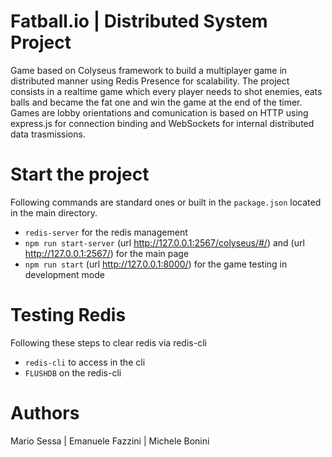 # Fatball.io | Distributed System Project
Game based on Colyseus framework to build a multiplayer game in distributed manner using Redis Presence for scalability. The project consists in a realtime game which every player needs to shot enemies, eats balls and became the fat one and win the game at the end of the timer. Games are lobby orientations and comunication is based on HTTP using express.js for connection binding and WebSockets for internal distributed data trasmissions. 

# Start the project
Following commands are standard ones or built in the `package.json` located in the main directory. 
- `redis-server` for the redis management
- `npm run start-server` (url http://127.0.0.1:2567/colyseus/#/) and (url http://127.0.0.1:2567/) for the main page
- `npm run start` (url http://127.0.0.1:8000/) for the game testing in development mode

# Testing Redis

Following these steps to clear redis via redis-cli
- `redis-cli` to access in the cli
- `FLUSHDB` on the redis-cli


# Authors
Mario Sessa | Emanuele Fazzini | Michele Bonini
